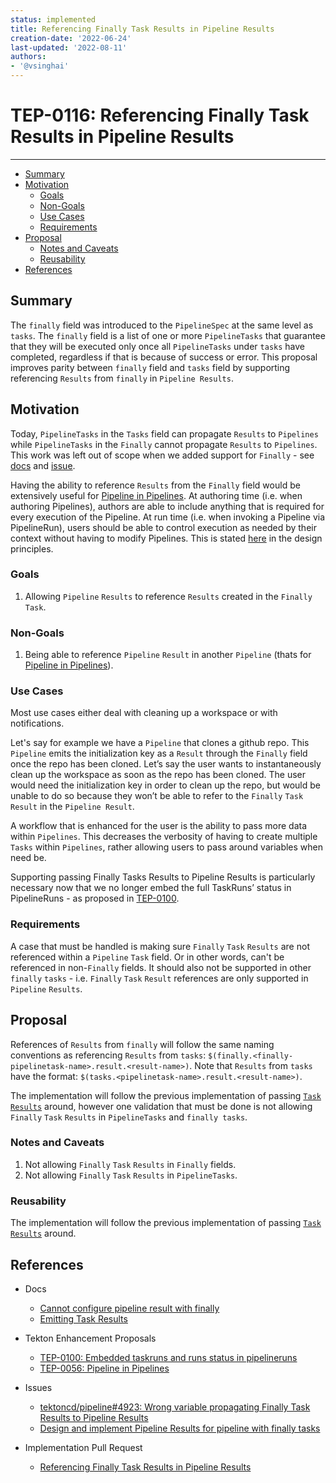 ```yaml
---
status: implemented
title: Referencing Finally Task Results in Pipeline Results
creation-date: '2022-06-24'
last-updated: '2022-08-11'
authors:
- '@vsinghai'
---
```


# TEP-0116: Referencing Finally Task Results in Pipeline Results
---


<!-- toc -->
- [Summary](#summary)
- [Motivation](#motivation)
  - [Goals](#goals)
  - [Non-Goals](#non-goals)
  - [Use Cases](#use-cases)
  - [Requirements](#requirements)
- [Proposal](#proposal)
  - [Notes and Caveats](#notes-and-caveats)
  - [Reusability](#reusability)
- [References](#references)
<!-- /toc -->

## Summary

The `finally` field was introduced to the `PipelineSpec` at the same level as `tasks`. The `finally` field is a list of one or more `PipelineTasks` that guarantee that they will be executed only once all `PipelineTasks` under `tasks` have completed, regardless if that is because of success or error. This proposal improves parity between `finally` field and `tasks` field by supporting referencing `Results` from `finally` in `Pipeline Results`.

## Motivation

Today, `PipelineTasks` in the `Tasks` field can propagate `Results` to `Pipelines` while `PipelineTasks` in the `Finally` cannot propagate `Results` to `Pipelines`. This work was left out of scope when we added support for `Finally` - see [docs](https://github.com/tektoncd/pipeline/blob/8a7b0cfa755038f4cfdcd88c314a72a90bcab1a2/docs/pipelines.md#cannot-configure-pipeline-result-with-finally) and [issue](https://github.com/tektoncd/pipeline/issues/4923).

Having the ability to reference `Results` from the `Finally` field would be extensively useful for [Pipeline in Pipelines](https://github.com/tektoncd/community/blob/main/teps/0056-pipelines-in-pipelines.md). At authoring time (i.e. when authoring Pipelines), authors are able to include anything that is required for every execution of the Pipeline. At run time (i.e. when invoking a Pipeline via PipelineRun), users should be able to control execution as needed by their context without having to modify Pipelines. This is stated [here](https://github.com/tektoncd/community/blob/main/design-principles.md#:~:text=At%20authoring%20time,Tasks%20and%20Pipelines.) in the design principles. 

### Goals

1. Allowing `Pipeline` `Results` to reference `Results` created in the `Finally` `Task`.

### Non-Goals

1. Being able to reference `Pipeline` `Result` in another `Pipeline` (thats for [Pipeline in Pipelines](https://github.com/tektoncd/community/blob/main/teps/0056-pipelines-in-pipelines.md)).

### Use Cases

Most use cases either deal with cleaning up a workspace or with notifications. 

Let's say for example we have a `Pipeline` that clones a github repo. This `Pipeline` emits the initialization key as a `Result` through the `Finally` field once the repo has been cloned. Let’s say the user wants to instantaneously clean up the workspace as soon as the repo has been cloned. The user would need the initialization key in order to clean up the repo, but would be unable to do so because they won’t be able to refer to the `Finally` `Task` `Result` in the `Pipeline Result`. 

A workflow that is enhanced for the user is the ability to pass more data within `Pipelines`. This decreases the verbosity of having to create multiple `Tasks` within `Pipelines`, rather allowing users to pass around variables when need be. 

Supporting passing Finally Tasks Results to Pipeline Results is particularly necessary now that we no longer embed the full TaskRuns’ status in PipelineRuns - as proposed in [TEP-0100](https://github.com/tektoncd/community/blob/main/teps/0100-embedded-taskruns-and-runs-status-in-pipelineruns.md). 

### Requirements

A case that must be handled is making sure `Finally` `Task` `Results` are not referenced within a `Pipeline` `Task` field. Or in other words, can't be referenced in non-`Finally` fields. It should also not be supported in other `finally` `tasks` - i.e. `Finally` `Task` `Result` references are only supported in `Pipeline` `Results`.

## Proposal

References of `Results` from `finally` will follow the same naming conventions as referencing `Results` from `tasks`: ```$(finally.<finally-pipelinetask-name>.result.<result-name>)```. Note that `Results` from `tasks` have the format: ```$(tasks.<pipelinetask-name>.result.<result-name>)```.

The implementation will follow the previous implementation of passing [`Task` `Results`](https://github.com/tektoncd/pipeline/blob/8a7b0cfa755038f4cfdcd88c314a72a90bcab1a2/docs/tasks.md#emitting-results) around, however one validation that must be done is not allowing `Finally` `Task` `Results` in `PipelineTasks` and `finally tasks`.

### Notes and Caveats

1. Not allowing `Finally` `Task` `Results` in `Finally` fields.
2. Not allowing `Finally` `Task` `Results` in `PipelineTasks`.

### Reusability

The implementation will follow the previous implementation of passing [`Task` `Results`](https://github.com/tektoncd/pipeline/blob/main/docs/tasks.md#emitting-results) around.

## References

- Docs
  - [Cannot configure pipeline result with finally](https://github.com/tektoncd/pipeline/blob/8a7b0cfa755038f4cfdcd88c314a72a90bcab1a2/docs/pipelines.md#cannot-configure-pipeline-result-with-finally)
  - [Emitting Task Results](https://github.com/tektoncd/pipeline/blob/8a7b0cfa755038f4cfdcd88c314a72a90bcab1a2/docs/tasks.md#emitting-results)

- Tekton Enhancement Proposals
  - [TEP-0100: Embedded taskruns and runs status in pipelineruns](https://github.com/tektoncd/community/blob/main/teps/0100-embedded-taskruns-and-runs-status-in-pipelineruns.md)
  - [TEP-0056: Pipeline in Pipelines](https://github.com/tektoncd/community/blob/main/teps/0056-pipelines-in-pipelines.md)
  
- Issues
  - [tektoncd/pipeline#4923: Wrong variable propagating Finally Task Results to Pipeline Results](https://github.com/tektoncd/pipeline/issues/4923)
  - [Design and implement Pipeline Results for pipeline with finally tasks](https://github.com/tektoncd/pipeline/issues/2710)

- Implementation Pull Request
  - [Referencing Finally Task Results in Pipeline Results](https://github.com/tektoncd/pipeline/pull/5170)
